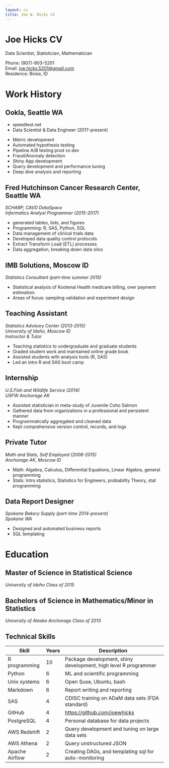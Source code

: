```yaml
---
layout: cv
title: Joe W. Hicks CV
---
```

# Joe Hicks CV
Data Scientist, Statistician, Mathematician

Phone: (907)-903-5201  
Email: joe.hicks.5201@gmail.com  
Residence: Boise, ID   

# Work History

## Ookla, Seattle WA
* speedtest.net
* Data Scientist & Data Engineer (2017-present) 
- Metric development
- Automated hypothesis testing
- Pipeline A/B testing prod vs dev
- Fraud/Anomaly detection
- Shiny App development
- Query development and performance tuning
- Deep dive analysis and reporting

## Fred Hutchinson Cancer Research Center, Seattle WA
*SCHARP, CAVD DataSpace*  
*Informatics Analyst Programmer (2015-2017)*  
- generated tables, lists, and figures
- Programming: R, SAS, Python, SQL
- Data management of clinical trials data
- Developed data quality control protocols
- Extract Transform Load (ETL) processes
- Data aggregation, breaking down data silos

## IMB Solutions, Moscow ID
*Statistics Consultant (part-time summer 2015)*<br>
- Statistical analysis of Kootenai Health medicare billing, over payment estimation.
- Areas of focus: sampling validation and experiment design

## Teaching Assistant
*Statistics Advisory Center (2013-2015)*  
*University of Idaho, Moscow ID*  
*Instructor & Tutor*  
- Teaching statistics to undergraduate and graduate students
- Graded student work and maintained online grade book
- Assisted students with analysis tools (R, SAS)
- Led an intro R and SAS boot camp

## Internship
*U.S.Fish and Wildlife Service (2014)*  
*USFW Anchorage AK*  
- Assisted statistician in meta-study of Juvenile Coho Salmon
- Gathered data from organizations in a professional and persistent manner
- Programmatically aggregated and cleaned data
- Kept comprehensive version control, records, and logs

## Private Tutor
*Math and Stats, Self Employed (2008-2015)*  
*Anchorage AK, Moscow ID*
- Math: Algebra, Calculus, Differential Equations, Linear Algebra, general programming
- Stats: Intro statistics, Statistics for Engineers, probability Theory, stat programming

## Data Report Designer
*Spokane Bakery Supply (part-time 2014-present)*  
*Spokane WA*
- Designed and automated business reports
- SQL templating

# Education

## Master of Science in Statistical Science
*University of Idaho Class of 2015*  

## Bachelors of Science in Mathematics/Minor in Statistics
*University of Alaska Anchorage Class of 2013*

## Technical Skills  
| Skill          | Years | Description                                                     |
|----------------|-------|-----------------------------------------------------------------|
| R	programming  | 10    | Package development, shiny development, high level R programmer |
| Python         | 6     | ML and scientific programming                                   |
| Unix systems   | 6     | Open Suse, Ubuntu, bash                                         |
| Markdown       | 6     | Report writing and reporting                                    |
| SAS            | 4     | CDISC training on ADaM data sets (FDA standard)                 |
| GitHub         | 4     | https://github.com/joewhicks                                    |
| PostgreSQL     | 4     | Personal database for data projects                             |
| AWS Redshift   | 2     | Query development and tuning on large data sets                 |
| AWS Athena     | 2     | Query unstructured JSON                                         |
| Apache Airflow | 2     | Creating DAGs, and templating sql for auto-monitoring           |
